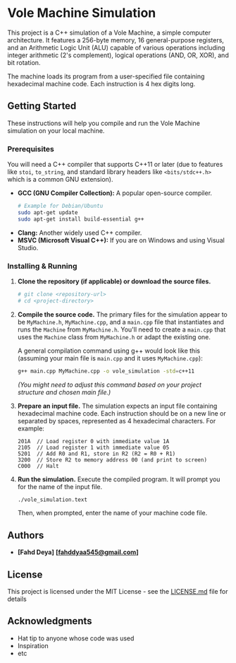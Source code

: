 # Vole Machine Simulation

This project is a C++ simulation of a Vole Machine, a simple computer architecture.
It features a 256-byte memory, 16 general-purpose registers, and an Arithmetic Logic Unit (ALU) capable of various operations including integer arithmetic (2's complement), logical operations (AND, OR, XOR), and bit rotation.

The machine loads its program from a user-specified file containing hexadecimal machine code. Each instruction is 4 hex digits long.

## Getting Started

These instructions will help you compile and run the Vole Machine simulation on your local machine.

### Prerequisites

You will need a C++ compiler that supports C++11 or later (due to features like `stoi`, `to_string`, and standard library headers like `<bits/stdc++.h>` which is a common GNU extension).

- **GCC (GNU Compiler Collection):** A popular open-source compiler.
  ```bash
  # Example for Debian/Ubuntu
  sudo apt-get update
  sudo apt-get install build-essential g++
  ```
- **Clang:** Another widely used C++ compiler.
- **MSVC (Microsoft Visual C++):** If you are on Windows and using Visual Studio.

### Installing & Running

1.  **Clone the repository (if applicable) or download the source files.**

    ```bash
    # git clone <repository-url>
    # cd <project-directory>
    ```

2.  **Compile the source code.**
    The primary files for the simulation appear to be `MyMachine.h`, `MyMachine.cpp`, and a `main.cpp` file that instantiates and runs the `Machine` from `MyMachine.h`. You'll need to create a `main.cpp` that uses the `Machine` class from `MyMachine.h` or adapt the existing one.

    A general compilation command using g++ would look like this (assuming your main file is `main.cpp` and it uses `MyMachine.cpp`):

    ```bash
    g++ main.cpp MyMachine.cpp -o vole_simulation -std=c++11
    ```

    _(You might need to adjust this command based on your project structure and chosen main file.)_

3.  **Prepare an input file.**
    The simulation expects an input file containing hexadecimal machine code. Each instruction should be on a new line or separated by spaces, represented as 4 hexadecimal characters. For example:

    ```
    201A  // Load register 0 with immediate value 1A
    2105  // Load register 1 with immediate value 05
    5201  // Add R0 and R1, store in R2 (R2 = R0 + R1)
    3200  // Store R2 to memory address 00 (and print to screen)
    C000  // Halt
    ```

4.  **Run the simulation.**
    Execute the compiled program. It will prompt you for the name of the input file.
    ```bash
    ./vole_simulation.text
    ```
    Then, when prompted, enter the name of your machine code file.


## Authors

- **[Fahd Deya]** **[fahddyaa545@gmail.com]**


## License

This project is licensed under the MIT License - see the [LICENSE.md](LICENSE.md) file for details

## Acknowledgments

- Hat tip to anyone whose code was used
- Inspiration
- etc
